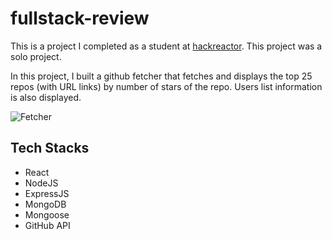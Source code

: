# fullstack-review
This is a project I completed as a student at [hackreactor](http://hackreactor.com). This project was a solo project.

In this project, I built a github fetcher that fetches and displays the top 25 repos (with URL links) by number of stars of the repo. Users list information is also displayed.

![Fetcher](https://user-images.githubusercontent.com/8715043/202556443-1767813c-054a-45b4-ae53-a31bf7180665.png)

## Tech Stacks
- React
- NodeJS
- ExpressJS
- MongoDB
- Mongoose
- GitHub API
